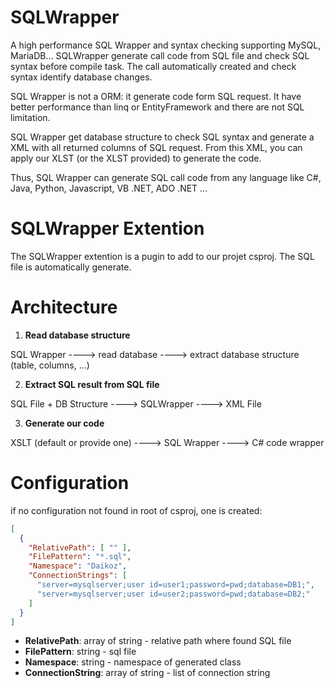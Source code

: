 # SQLWrapper
A high performance SQL Wrapper and syntax checking supporting MySQL, MariaDB... SQLWrapper generate call code from SQL file and check SQL syntax before compile task. The call automatically created and check syntax identify database changes.

SQL Wrapper is not a ORM: it generate code form SQL request. It have better performance than linq or EntityFramework and there are not SQL limitation.

SQL Wrapper get database structure to check SQL syntax and generate a XML with all returned columns of SQL request. From this XML, you can apply our XLST (or the XLST provided) to generate the code.

Thus, SQL Wrapper can generate SQL call code from any language like C#, Java, Python, Javascript, VB .NET, ADO .NET ...

# SQLWrapper Extention
The SQLWrapper extention is a pugin to add to our projet csproj. The SQL file is automatically generate.

# Architecture

1. **Read database structure**
  
  SQL Wrapper ----> read database ----> extract database structure (table, columns, ...)

2. **Extract SQL result from SQL file**

  SQL File +  DB Structure  ----> SQLWrapper ----> XML File

3. **Generate our code**

  XSLT (default or provide one) ----> SQL Wrapper ----> C# code wrapper
  
  
# Configuration

if no configuration not found in root of csproj, one is created:

```json
[
  {
    "RelativePath": [ "" ],
    "FilePattern": "*.sql",
    "Namespace": "Daikoz",
    "ConnectionStrings": [
      "server=mysqlserver;user id=user1;password=pwd;database=DB1;",
      "server=mysqlserver;user id=user2;password=pwd;database=DB2;"
    ]
  }
]
```

* **RelativePath**: array of string - relative path where found SQL file
* **FilePattern**: string - sql file
* **Namespace**: string - namespace of generated class
* **ConnectionString**: array of string - list of connection string 

